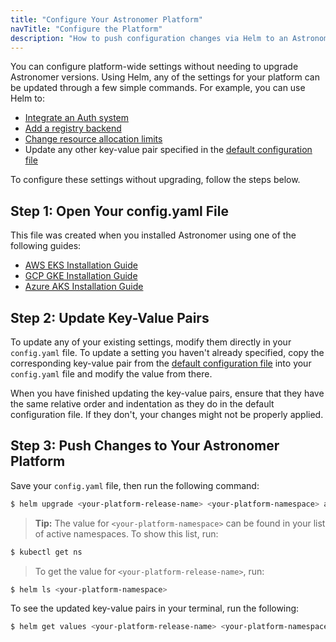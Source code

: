 ```yaml
---
title: "Configure Your Astronomer Platform"
navTitle: "Configure the Platform"
description: "How to push configuration changes via Helm to an Astronomer platform."
---
```


You can configure platform-wide settings without needing to upgrade Astronomer versions. Using Helm, any of the settings for your platform can be updated through a few simple commands. For example, you can use Helm to:

* [Integrate an Auth system](https://www.astronomer.io/docs/enterprise/v0.16/manage-astronomer/integrate-auth-system)
* [Add a registry backend](https://www.astronomer.io/docs/enterprise/v0.16/manage-astronomer/registry-backend)
* [Change resource allocation limits](https://www.astronomer.io/docs/enterprise/v0.16/manage-astronomer/configure-platform-resources)
* Update any other key-value pair specified in the [default configuration file](https://github.com/astronomer/docs/blob/main/enterprise/v0.16/reference/default.yaml)

To configure these settings without upgrading, follow the steps below.

## Step 1: Open Your config.yaml File

This file was created when you installed Astronomer using one of the following guides:

* [AWS EKS Installation Guide](https://www.astronomer.io/docs/enterprise/v0.16/install/aws/install-aws-standard#6-configure-your-helm-chart)
* [GCP GKE Installation Guide](https://www.astronomer.io/docs/enterprise/v0.16/install/gcp/install-gcp-standard#7-configure-your-helm-chart)
* [Azure AKS Installation Guide](https://www.astronomer.io/docs/enterprise/v0.16/install/azure/install-azure-standard#6-configure-your-helm-chart)

## Step 2: Update Key-Value Pairs

To update any of your existing settings, modify them directly in your `config.yaml` file. To update a setting you haven't already specified, copy the corresponding key-value pair from the [default configuration file](https://github.com/astronomer/docs/blob/main/enterprise/v0.16/reference/default.yaml) into your `config.yaml` file and modify the value from there.

When you have finished updating the key-value pairs, ensure that they have the same relative order and indentation as they do in the default configuration file. If they don't, your changes might not be properly applied.

## Step 3: Push Changes to Your Astronomer Platform

Save your `config.yaml` file, then run the following command:

```sh
$ helm upgrade <your-platform-release-name> <your-platform-namespace> astronomer/astronomer -f config.yaml --version=<your-platform-version>
```

> **Tip:** The value for `<your-platform-namespace>` can be found in your list of active namespaces. To show this list, run:
```sh
$ kubectl get ns
```
>
>To get the value for `<your-platform-release-name>`, run:
```sh
$ helm ls <your-platform-namespace>
```

To see the updated key-value pairs in your terminal, run the following:

```sh
$ helm get values <your-platform-release-name> <your-platform-namespace>
```
